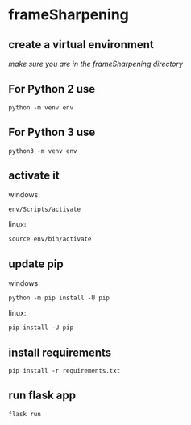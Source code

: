 # frameSharpening

## create a virtual environment
*make sure you are in the frameSharpening directory*

## For Python 2 use
    python -m venv env

## For Python 3 use
    python3 -m venv env  

## activate it
windows: 

    env/Scripts/activate

linux: 

    source env/bin/activate

## update pip
windows: 
    
    python -m pip install -U pip

linux: 
    
    pip install -U pip

## install requirements
    pip install -r requirements.txt

## run flask app
    flask run